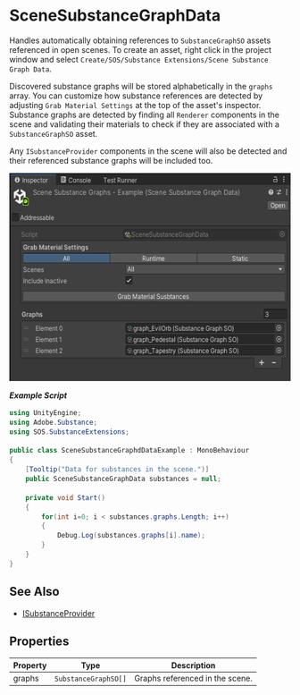 # SceneSubstanceGraphData
Handles automatically obtaining references to `SubstanceGraphSO` assets referenced in open scenes. To create an asset, right click in the project window and select `Create/SOS/Substance Extensions/Scene Substance Graph Data`.

Discovered substance graphs will be stored alphabetically in the `graphs` array. You can customize how substance references are detected by adjusting `Grab Material Settings` at the top of the asset's inspector. Substance graphs are detected by finding all `Renderer` components in the scene and validating their materials to check if they are associated with a `SubstanceGraphSO` asset.

Any `ISubstanceProvider` components in the scene will also be detected and their referenced substance graphs will be included too.

<picture>
  <img alt="SceneSubstanceGraphData asset populated with some graphs referenced in the scene." src="/docs/img/Inspectors/SceneSubstanceGraphData01.png" width="572" height="372">
</picture>

***Example Script***
```C#
using UnityEngine;
using Adobe.Substance;
using SOS.SubstanceExtensions;

public class SceneSubstanceGraphdDataExample : MonoBehaviour
{
    [Tooltip("Data for substances in the scene.")]
    public SceneSubstanceGraphData substances = null;
	
	private void Start()
	{
		for(int i=0; i < substances.graphs.Length; i++)
		{
			Debug.Log(substances.graphs[i].name);
		}
	}
}
```

## See Also

 - [ISubstanceProvider](/docs/scripting/Interfaces/ISubstanceProvider.md)
 
## Properties

| Property | Type | Description |
| -------- | ---- | ----------- |
| graphs | `SubstanceGraphSO[]` | Graphs referenced in the scene. |